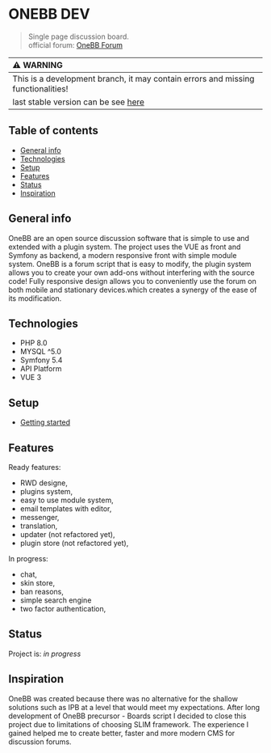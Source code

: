# ONEBB DEV
> Single page discussion board.    
official forum: [OneBB Forum](https://onebb.org)
    
|:warning: WARNING                                                                   |
|:-----------------------------------------------------------------------------------|
| This is a development branch, it may contain errors and missing functionalities!   |                                                     |
| last stable version can be see [here](https://github.com/pankrok/onebb/tree/0.1.X) |  

## Table of contents
* [General info](#general-info)
* [Technologies](#technologies)
* [Setup](#setup)
* [Features](#features)
* [Status](#status)
* [Inspiration](#inspiration)

## General info
OneBB are an open source discussion software that is simple to use and extended with a plugin system. The project uses the VUE as front and Symfony as backend, a modern responsive front with simple module system. OneBB is a forum script that is easy to modify, the plugin system allows you to create your own add-ons without interfering with the source code! Fully responsive design allows you to conveniently use the forum on both mobile and stationary devices.which creates a synergy of the ease of its modification.

## Technologies
* PHP 8.0
* MYSQL ^5.0
* Symfony 5.4
* API Platform
* VUE 3

## Setup
* [Getting started](INSTALL.md)

## Features

Ready features:
* RWD designe,
* plugins system,
* easy to use module system,
* email templates with editor,
* messenger,
* translation,
* updater (not refactored yet),
* plugin store (not refactored yet),

In progress:
* chat,
* skin store,
* ban reasons,
* simple search engine
* two factor authentication,

## Status
Project is: _in progress_

## Inspiration
OneBB was created because there was no alternative for the shallow solutions such as IPB at a level that would meet my expectations. After long development of OneBB precursor - Boards script I decided to close this project due to limitations of choosing SLIM framework. The experience I gained helped me to create better, faster and more modern CMS for discussion forums.